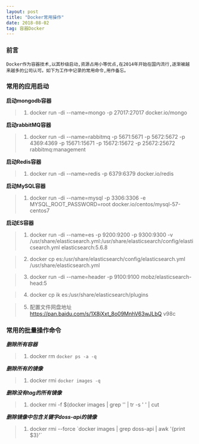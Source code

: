 ```yaml
---
layout: post
title: "Docker常用操作"
date: 2018-08-02   
tag: 容器Docker
---
```


### 前言
    
	Docker作为容器技术,以其秒级启动,资源占用小等优点,在2014年开始在国内流行,逐渐被越来越多的公司认可。如下为工作中记录的常用命令,用作备忘。

### 常用的应用启动

**启动mongodb容器**


> 1. docker run -di --name=mongo -p 27017:27017 docker.io/mongo

**启动rabbitMQ容器**

> 1. docker run -di --name=rabbitmq -p 5671:5671 -p 5672:5672 -p 4369:4369 -p 15671:15671 -p 15672:15672 -p 25672:25672 rabbitmq:management

**启动Redis容器**

> 1. docker run -di --name=redis -p 6379:6379 docker.io/redis

**启动MySQL容器**

> 1. docker run -di --name=mysql -p 3306:3306 -e MYSQL_ROOT_PASSWORD=root docker.io/centos/mysql-57-centos7

**启动ES容器**

> 1. docker run -di --name=es -p 9200:9200 -p 9300:9300 -v /usr/share/elasticsearch.yml:/usr/share/elasticsearch/config/elasticsearch.yml elasticsearch:5.6.8

> 2. docker cp es:/usr/share/elasticsearch/config/elasticsearch.yml /usr/share/elasticsearch.yml

> 3. docker run -di --name=header -p 9100:9100 mobz/elasticsearch-head:5

> 4. docker cp ik es:/usr/share/elasticsearch/plugins

> 5. 配置文件网盘地址 https://pan.baidu.com/s/1X8jXxt_8o09MnhV63wJLbQ v98c


### 常用的批量操作命令


***删除所有容器***

> 1. docker rm `docker ps -a -q`

***删除所有的镜像***

> 1. docker rmi `docker images -q`

***删除没有tag的所有镜像***

> 1. docker rmi -f $(docker images | grep '<none>' | tr -s ' ' | cut

***删除镜像中包含关键字doss-api的镜像***

> 1. docker rmi --force \`docker images | grep doss-api | awk '{print $3}'\`